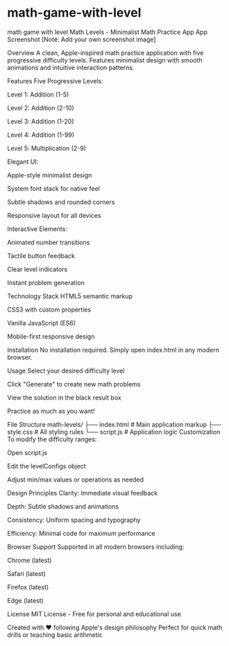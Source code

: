 # math-game-with-level

math game with level
Math Levels - Minimalist Math Practice App
App Screenshot [Note: Add your own screenshot image]

Overview
A clean, Apple-inspired math practice application with five progressive difficulty levels. Features minimalist design with smooth animations and intuitive interaction patterns.

Features
Five Progressive Levels:

Level 1: Addition (1-5)

Level 2: Addition (2-10)

Level 3: Addition (1-20)

Level 4: Addition (1-99)

Level 5: Multiplication (2-9)

Elegant UI:

Apple-style minimalist design

System font stack for native feel

Subtle shadows and rounded corners

Responsive layout for all devices

Interactive Elements:

Animated number transitions

Tactile button feedback

Clear level indicators

Instant problem generation

Technology Stack
HTML5 semantic markup

CSS3 with custom properties

Vanilla JavaScript (ES6)

Mobile-first responsive design

Installation
No installation required. Simply open index.html in any modern browser.

Usage
Select your desired difficulty level

Click "Generate" to create new math problems

View the solution in the black result box

Practice as much as you want!

File Structure
math-levels/
├── index.html # Main application markup
├── style.css # All styling rules
└── script.js # Application logic
Customization
To modify the difficulty ranges:

Open script.js

Edit the levelConfigs object

Adjust min/max values or operations as needed

Design Principles
Clarity: Immediate visual feedback

Depth: Subtle shadows and animations

Consistency: Uniform spacing and typography

Efficiency: Minimal code for maximum performance

Browser Support
Supported in all modern browsers including:

Chrome (latest)

Safari (latest)

Firefox (latest)

Edge (latest)

License
MIT License - Free for personal and educational use

Created with ❤️ following Apple's design philosophy
Perfect for quick math drills or teaching basic arithmetic
